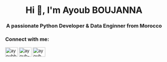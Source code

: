 <h1 align="center">Hi 👋, I'm Ayoub BOUJANNA</h1>
<h3 align="center">A passionate Python Developer & Data Enginner from Morocco</h3>



<h3 align="left">Connect with me:</h3>
<p align="left">
<a href="https://twitter.com/ayoubboujanna1" target="blank"><img align="center" src="https://raw.githubusercontent.com/rahuldkjain/github-profile-readme-generator/master/src/images/icons/Social/twitter.svg" alt="ayoubboujanna1" height="30" width="40" /></a>
<a href="https://linkedin.com/in/ayoub-boujanna" target="blank"><img align="center" src="https://raw.githubusercontent.com/rahuldkjain/github-profile-readme-generator/master/src/images/icons/Social/linked-in-alt.svg" alt="ayoub-boujanna" height="30" width="40" /></a>
<a href="https://instagram.com/ayoub.bj" target="blank"><img align="center" src="https://raw.githubusercontent.com/rahuldkjain/github-profile-readme-generator/master/src/images/icons/Social/instagram.svg" alt="ayoub.bj" height="30" width="40" /></a>
</p>

